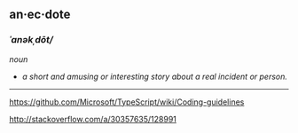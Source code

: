 ## an·ec·dote
### _ˈanəkˌdōt/_
_noun_

 - _a short and amusing or interesting story about a real incident or person._

---

https://github.com/Microsoft/TypeScript/wiki/Coding-guidelines

http://stackoverflow.com/a/30357635/128991